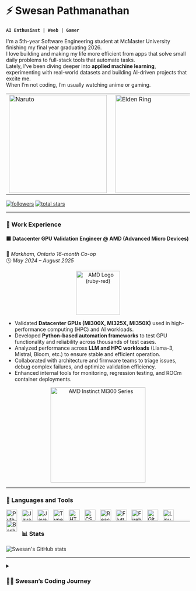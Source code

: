 # ⚡ Swesan Pathmanathan

**`AI Enthusiast | Weeb | Gamer`**

I'm a 5th-year Software Engineering student at McMaster University finishing my final year graduating 2026.  
I love building and making my life more efficient from apps that solve small daily problems to full-stack tools that automate tasks.  
Lately, I’ve been diving deeper into **applied machine learning**, experimenting with real-world datasets and building AI-driven projects that excite me.  
When I’m not coding, I’m usually watching anime or gaming. 

<div align="center">
  <table>
    <tr>
      <td style="padding-right:16px;">
        <img src="https://gifdb.com/images/high/naruto-uzumaki-smile-arms-back-e0w6kyursun32se9.webp"
             width="268" height="268" style="object-fit:cover;" alt="Naruto">
      </td>
      <td>
        <img src="https://images.steamusercontent.com/ugc/1850421768903001124/3809B8456C4D8D1064EECE91F418E90B77BFD719/?imw=268&imh=268&ima=fit&impolicy=Letterbox&imcolor=%23000000&letterbox=true"
             width="268" height="268" style="object-fit:cover;" alt="Elden Ring">
      </td>
    </tr>
  </table>
</div>





<p align="left">
  <a href="https://github.com/swesan123?tab=followers">
     <img alt="followers" title="Follow me on GitHub" src="https://custom-icon-badges.demolab.com/github/followers/swesan123?color=236ad3&labelColor=1155ba&style=for-the-badge&logo=person-add&label=Follow&logoColor=white"/></a>
  <a href="https://github.com/swesan123?tab=repositories&sort=stargazers">
     <img alt="total stars" title="Total stars on GitHub" src="https://custom-icon-badges.demolab.com/github/stars/swesan123?color=55960c&style=for-the-badge&labelColor=488207&logo=star"/></a>
</p>

---

### 💼 Work Experience

#### 🟥 **Datacenter GPU Validation Engineer @ AMD (Advanced Micro Devices)**
📍 *Markham, Ontario  16-month Co-op*  
🕓 *May 2024 – August 2025*

<p align="center">
  <img src="https://cdn.thefpsreview.com/wp-content/uploads/2020/10/amd-logo-ruby-red-1024x576.jpg" width="120" alt="AMD Logo (ruby-red)"/>
</p>

- Validated **Datacenter GPUs (MI300X, MI325X, MI350X)** used in high-performance computing (HPC) and AI workloads.
- Developed **Python-based automation frameworks** to test GPU functionality and reliability across thousands of test cases. 
- Analyzed performance across **LLM and HPC workloads** (Llama-3, Mistral, Bloom, etc.) to ensure stable and efficient operation.
- Collaborated with architecture and firmware teams to triage issues, debug complex failures, and optimize validation efficiency.
- Enhanced internal tools for monitoring, regression testing, and ROCm container deployments.

<p align="center">
  <img src="https://146a55aca6f00848c565-a7635525d40ac1c70300198708936b4e.ssl.cf1.rackcdn.com/images/d9e8dfefdf10a566a4ce76ecf16e02619f705ff0.png" width="260" alt="AMD Instinct MI300 Series"/>
</p>

---

### 🧰 Languages and Tools

<img align="left" alt="Python" width="30px" style="padding-right:10px;" src="https://cdn.jsdelivr.net/gh/devicons/devicon/icons/python/python-original.svg" />
<img align="left" alt="Java" width="30px" style="padding-right:10px;" src="https://cdn.jsdelivr.net/gh/devicons/devicon/icons/java/java-original.svg" />
<img align="left" alt="JavaScript" width="30px" style="padding-right:10px;" src="https://cdn.jsdelivr.net/gh/devicons/devicon/icons/javascript/javascript-plain.svg" />
<img align="left" alt="TypeScript" width="30px" style="padding-right:10px;" src="https://cdn.jsdelivr.net/gh/devicons/devicon/icons/typescript/typescript-plain.svg" />
<img align="left" alt="HTML" width="30px" style="padding-right:10px;" src="https://cdn.jsdelivr.net/gh/devicons/devicon/icons/html5/html5-original.svg" />
<img align="left" alt="CSS" width="30px" style="padding-right:10px;" src="https://cdn.jsdelivr.net/gh/devicons/devicon/icons/css3/css3-original.svg" />
<img align="left" alt="React" width="30px" style="padding-right:10px;" src="https://cdn.jsdelivr.net/gh/devicons/devicon/icons/react/react-original.svg" />
<img align="left" alt="Flutter" width="30px" style="padding-right:10px;" src="https://cdn.jsdelivr.net/gh/devicons/devicon/icons/flutter/flutter-original.svg" />
<img align="left" alt="Firebase" width="30px" style="padding-right:10px;" src="https://cdn.jsdelivr.net/gh/devicons/devicon/icons/firebase/firebase-plain.svg" />
<img align="left" alt="Git" width="30px" style="padding-right:10px;" src="https://cdn.jsdelivr.net/gh/devicons/devicon/icons/git/git-original.svg" />
<img align="left" alt="Linux" width="30px" style="padding-right:10px;" src="https://cdn.jsdelivr.net/gh/devicons/devicon/icons/linux/linux-original.svg" />
<img align="left" alt="Bash" width="30px" style="padding-right:10px;" src="https://cdn.jsdelivr.net/gh/devicons/devicon/icons/bash/bash-original.svg" />
<br />

---

### 📊 Stats

![Swesan's GitHub stats](https://github-readme-stats.vercel.app/api?username=swesan123&show_icons=true&theme=gotham)

---

<details>
 <summary><h3>👨‍💻 Swesan’s Coding Journey</h3></summary>
 I started my journey exploring how software can make life more efficient from student apps to AI projects.  
 Over time, I’ve grown passionate about automation, backend systems, and applying machine learning to solve real problems.  
 I love experimenting, learning, and improving my workflows and if it’s fun to build, I’m already on it.

 In my childhood, my first exposure to programming was through **HTML and CSS** web development instantly caught my attention because it was such a creative space.  
 By the time I hit high school, I started experimenting with **Java**, mainly to learn how to mod in *Minecraft*, which at the time was written in Java. That ended up teaching me a ton about logic, object-oriented programming, and even sparked my interest in game development.  
 Eventually, I picked up **Python**, and it quickly became my go-to language from writing automation scripts to building ML models, it’s been the one I rely on most.  
 I’ve never really limited myself to a single language; I pick up whatever tool or language fits the problem I’m trying to solve. Whether it’s backend systems, AI, or random side projects, I’m always learning something new to get the job done.
</details>
